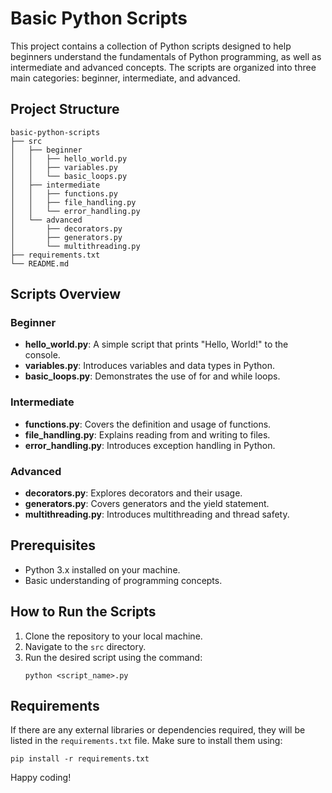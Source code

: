 # Basic Python Scripts

This project contains a collection of Python scripts designed to help beginners understand the fundamentals of Python programming, as well as intermediate and advanced concepts. The scripts are organized into three main categories: beginner, intermediate, and advanced.

## Project Structure

```
basic-python-scripts
├── src
│   ├── beginner
│   │   ├── hello_world.py
│   │   ├── variables.py
│   │   └── basic_loops.py
│   ├── intermediate
│   │   ├── functions.py
│   │   ├── file_handling.py
│   │   └── error_handling.py
│   └── advanced
│       ├── decorators.py
│       ├── generators.py
│       └── multithreading.py
├── requirements.txt
└── README.md
```

## Scripts Overview

### Beginner
- **hello_world.py**: A simple script that prints "Hello, World!" to the console.
- **variables.py**: Introduces variables and data types in Python.
- **basic_loops.py**: Demonstrates the use of for and while loops.

### Intermediate
- **functions.py**: Covers the definition and usage of functions.
- **file_handling.py**: Explains reading from and writing to files.
- **error_handling.py**: Introduces exception handling in Python.

### Advanced
- **decorators.py**: Explores decorators and their usage.
- **generators.py**: Covers generators and the yield statement.
- **multithreading.py**: Introduces multithreading and thread safety.

## Prerequisites

- Python 3.x installed on your machine.
- Basic understanding of programming concepts.

## How to Run the Scripts

1. Clone the repository to your local machine.
2. Navigate to the `src` directory.
3. Run the desired script using the command:
   ```
   python <script_name>.py
   ```

## Requirements

If there are any external libraries or dependencies required, they will be listed in the `requirements.txt` file. Make sure to install them using:
```
pip install -r requirements.txt
``` 

Happy coding!